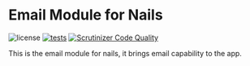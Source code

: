 # Email Module for Nails

![license](https://img.shields.io/badge/license-MIT-green.svg)
[![tests](https://github.com/nails/module-email/actions/workflows/build_and_test.yml/badge.svg)](https://github.com/nails/module-email/actions)
[![Scrutinizer Code Quality](https://scrutinizer-ci.com/g/nails/module-email/badges/quality-score.png)](https://scrutinizer-ci.com/g/nails/module-email)


This is the email module for nails, it brings email capability to the app.
